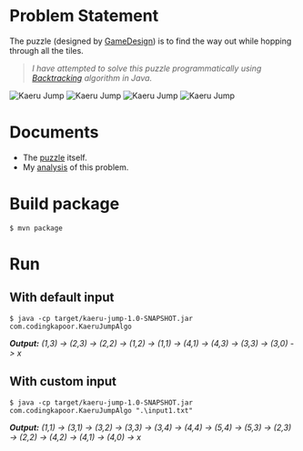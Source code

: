 # Problem Statement
The puzzle (designed by [GameDesign](http://www.gamedesign.jp/flash/kaeru/kaeru.html)) is to find the way out while hopping through all the tiles.

> *I have attempted to solve this puzzle programmatically using [Backtracking](https://en.wikipedia.org/wiki/Backtracking) algorithm in Java.*

![Kaeru Jump](https://github.com/codingkapoor/solve-for-x/blob/master/java/kaeru-jump/doc/images/kaeru-jump-1.JPG)
![Kaeru Jump](https://github.com/codingkapoor/solve-for-x/blob/master/java/kaeru-jump/doc/images/kaeru-jump-2.JPG)
![Kaeru Jump](https://github.com/codingkapoor/solve-for-x/blob/master/java/kaeru-jump/doc/images/kaeru-jump-3.JPG)
![Kaeru Jump](https://github.com/codingkapoor/solve-for-x/blob/master/java/kaeru-jump/doc/images/kaeru-jump-4.JPG)

# Documents
- The [puzzle](https://github.com/codingkapoor/solve-for-x/blob/master/java/kaeru-jump/doc/puzzle.xls) itself.
- My [analysis](https://github.com/codingkapoor/solve-for-x/blob/master/java/kaeru-jump/doc/analysis.xls) of this problem.

# Build package
```$ mvn package```

# Run 
## With default input

```$ java -cp target/kaeru-jump-1.0-SNAPSHOT.jar com.codingkapoor.KaeruJumpAlgo```

***Output:***
*(1,3) -> (2,3) -> (2,2) -> (1,2) -> (1,1) -> (4,1) -> (4,3) -> (3,3) -> (3,0) -> x*

## With custom input

```$ java -cp target/kaeru-jump-1.0-SNAPSHOT.jar com.codingkapoor.KaeruJumpAlgo ".\input1.txt"```

***Output:***
*(1,1) -> (3,1) -> (3,2) -> (3,3) -> (3,4) -> (4,4) -> (5,4) -> (5,3) -> (2,3) -> (2,2) -> (4,2) -> (4,1) -> (4,0) -> x*
